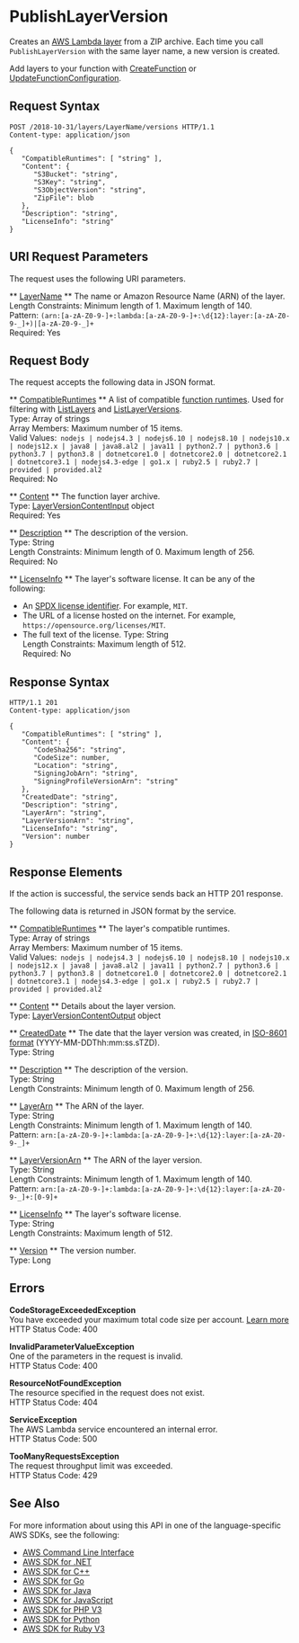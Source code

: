 # PublishLayerVersion<a name="API_PublishLayerVersion"></a>

Creates an [AWS Lambda layer](https://docs.aws.amazon.com/lambda/latest/dg/configuration-layers.html) from a ZIP archive\. Each time you call `PublishLayerVersion` with the same layer name, a new version is created\.

Add layers to your function with [CreateFunction](API_CreateFunction.md) or [UpdateFunctionConfiguration](API_UpdateFunctionConfiguration.md)\.

## Request Syntax<a name="API_PublishLayerVersion_RequestSyntax"></a>

```
POST /2018-10-31/layers/LayerName/versions HTTP/1.1
Content-type: application/json

{
   "CompatibleRuntimes": [ "string" ],
   "Content": { 
      "S3Bucket": "string",
      "S3Key": "string",
      "S3ObjectVersion": "string",
      "ZipFile": blob
   },
   "Description": "string",
   "LicenseInfo": "string"
}
```

## URI Request Parameters<a name="API_PublishLayerVersion_RequestParameters"></a>

The request uses the following URI parameters\.

 ** [LayerName](#API_PublishLayerVersion_RequestSyntax) **   <a name="SSS-PublishLayerVersion-request-LayerName"></a>
The name or Amazon Resource Name \(ARN\) of the layer\.  
Length Constraints: Minimum length of 1\. Maximum length of 140\.  
Pattern: `(arn:[a-zA-Z0-9-]+:lambda:[a-zA-Z0-9-]+:\d{12}:layer:[a-zA-Z0-9-_]+)|[a-zA-Z0-9-_]+`   
Required: Yes

## Request Body<a name="API_PublishLayerVersion_RequestBody"></a>

The request accepts the following data in JSON format\.

 ** [CompatibleRuntimes](#API_PublishLayerVersion_RequestSyntax) **   <a name="SSS-PublishLayerVersion-request-CompatibleRuntimes"></a>
A list of compatible [function runtimes](https://docs.aws.amazon.com/lambda/latest/dg/lambda-runtimes.html)\. Used for filtering with [ListLayers](API_ListLayers.md) and [ListLayerVersions](API_ListLayerVersions.md)\.  
Type: Array of strings  
Array Members: Maximum number of 15 items\.  
Valid Values:` nodejs | nodejs4.3 | nodejs6.10 | nodejs8.10 | nodejs10.x | nodejs12.x | java8 | java8.al2 | java11 | python2.7 | python3.6 | python3.7 | python3.8 | dotnetcore1.0 | dotnetcore2.0 | dotnetcore2.1 | dotnetcore3.1 | nodejs4.3-edge | go1.x | ruby2.5 | ruby2.7 | provided | provided.al2`   
Required: No

 ** [Content](#API_PublishLayerVersion_RequestSyntax) **   <a name="SSS-PublishLayerVersion-request-Content"></a>
The function layer archive\.  
Type: [LayerVersionContentInput](API_LayerVersionContentInput.md) object  
Required: Yes

 ** [Description](#API_PublishLayerVersion_RequestSyntax) **   <a name="SSS-PublishLayerVersion-request-Description"></a>
The description of the version\.  
Type: String  
Length Constraints: Minimum length of 0\. Maximum length of 256\.  
Required: No

 ** [LicenseInfo](#API_PublishLayerVersion_RequestSyntax) **   <a name="SSS-PublishLayerVersion-request-LicenseInfo"></a>
The layer's software license\. It can be any of the following:  
+ An [SPDX license identifier](https://spdx.org/licenses/)\. For example, `MIT`\.
+ The URL of a license hosted on the internet\. For example, `https://opensource.org/licenses/MIT`\.
+ The full text of the license\.
Type: String  
Length Constraints: Maximum length of 512\.  
Required: No

## Response Syntax<a name="API_PublishLayerVersion_ResponseSyntax"></a>

```
HTTP/1.1 201
Content-type: application/json

{
   "CompatibleRuntimes": [ "string" ],
   "Content": { 
      "CodeSha256": "string",
      "CodeSize": number,
      "Location": "string",
      "SigningJobArn": "string",
      "SigningProfileVersionArn": "string"
   },
   "CreatedDate": "string",
   "Description": "string",
   "LayerArn": "string",
   "LayerVersionArn": "string",
   "LicenseInfo": "string",
   "Version": number
}
```

## Response Elements<a name="API_PublishLayerVersion_ResponseElements"></a>

If the action is successful, the service sends back an HTTP 201 response\.

The following data is returned in JSON format by the service\.

 ** [CompatibleRuntimes](#API_PublishLayerVersion_ResponseSyntax) **   <a name="SSS-PublishLayerVersion-response-CompatibleRuntimes"></a>
The layer's compatible runtimes\.  
Type: Array of strings  
Array Members: Maximum number of 15 items\.  
Valid Values:` nodejs | nodejs4.3 | nodejs6.10 | nodejs8.10 | nodejs10.x | nodejs12.x | java8 | java8.al2 | java11 | python2.7 | python3.6 | python3.7 | python3.8 | dotnetcore1.0 | dotnetcore2.0 | dotnetcore2.1 | dotnetcore3.1 | nodejs4.3-edge | go1.x | ruby2.5 | ruby2.7 | provided | provided.al2` 

 ** [Content](#API_PublishLayerVersion_ResponseSyntax) **   <a name="SSS-PublishLayerVersion-response-Content"></a>
Details about the layer version\.  
Type: [LayerVersionContentOutput](API_LayerVersionContentOutput.md) object

 ** [CreatedDate](#API_PublishLayerVersion_ResponseSyntax) **   <a name="SSS-PublishLayerVersion-response-CreatedDate"></a>
The date that the layer version was created, in [ISO\-8601 format](https://www.w3.org/TR/NOTE-datetime) \(YYYY\-MM\-DDThh:mm:ss\.sTZD\)\.  
Type: String

 ** [Description](#API_PublishLayerVersion_ResponseSyntax) **   <a name="SSS-PublishLayerVersion-response-Description"></a>
The description of the version\.  
Type: String  
Length Constraints: Minimum length of 0\. Maximum length of 256\.

 ** [LayerArn](#API_PublishLayerVersion_ResponseSyntax) **   <a name="SSS-PublishLayerVersion-response-LayerArn"></a>
The ARN of the layer\.  
Type: String  
Length Constraints: Minimum length of 1\. Maximum length of 140\.  
Pattern: `arn:[a-zA-Z0-9-]+:lambda:[a-zA-Z0-9-]+:\d{12}:layer:[a-zA-Z0-9-_]+` 

 ** [LayerVersionArn](#API_PublishLayerVersion_ResponseSyntax) **   <a name="SSS-PublishLayerVersion-response-LayerVersionArn"></a>
The ARN of the layer version\.  
Type: String  
Length Constraints: Minimum length of 1\. Maximum length of 140\.  
Pattern: `arn:[a-zA-Z0-9-]+:lambda:[a-zA-Z0-9-]+:\d{12}:layer:[a-zA-Z0-9-_]+:[0-9]+` 

 ** [LicenseInfo](#API_PublishLayerVersion_ResponseSyntax) **   <a name="SSS-PublishLayerVersion-response-LicenseInfo"></a>
The layer's software license\.  
Type: String  
Length Constraints: Maximum length of 512\.

 ** [Version](#API_PublishLayerVersion_ResponseSyntax) **   <a name="SSS-PublishLayerVersion-response-Version"></a>
The version number\.  
Type: Long

## Errors<a name="API_PublishLayerVersion_Errors"></a>

 **CodeStorageExceededException**   
You have exceeded your maximum total code size per account\. [Learn more](https://docs.aws.amazon.com/lambda/latest/dg/limits.html)   
HTTP Status Code: 400

 **InvalidParameterValueException**   
One of the parameters in the request is invalid\.  
HTTP Status Code: 400

 **ResourceNotFoundException**   
The resource specified in the request does not exist\.  
HTTP Status Code: 404

 **ServiceException**   
The AWS Lambda service encountered an internal error\.  
HTTP Status Code: 500

 **TooManyRequestsException**   
The request throughput limit was exceeded\.  
HTTP Status Code: 429

## See Also<a name="API_PublishLayerVersion_SeeAlso"></a>

For more information about using this API in one of the language\-specific AWS SDKs, see the following:
+  [AWS Command Line Interface](https://docs.aws.amazon.com/goto/aws-cli/lambda-2015-03-31/PublishLayerVersion) 
+  [AWS SDK for \.NET](https://docs.aws.amazon.com/goto/DotNetSDKV3/lambda-2015-03-31/PublishLayerVersion) 
+  [AWS SDK for C\+\+](https://docs.aws.amazon.com/goto/SdkForCpp/lambda-2015-03-31/PublishLayerVersion) 
+  [AWS SDK for Go](https://docs.aws.amazon.com/goto/SdkForGoV1/lambda-2015-03-31/PublishLayerVersion) 
+  [AWS SDK for Java](https://docs.aws.amazon.com/goto/SdkForJava/lambda-2015-03-31/PublishLayerVersion) 
+  [AWS SDK for JavaScript](https://docs.aws.amazon.com/goto/AWSJavaScriptSDK/lambda-2015-03-31/PublishLayerVersion) 
+  [AWS SDK for PHP V3](https://docs.aws.amazon.com/goto/SdkForPHPV3/lambda-2015-03-31/PublishLayerVersion) 
+  [AWS SDK for Python](https://docs.aws.amazon.com/goto/boto3/lambda-2015-03-31/PublishLayerVersion) 
+  [AWS SDK for Ruby V3](https://docs.aws.amazon.com/goto/SdkForRubyV3/lambda-2015-03-31/PublishLayerVersion) 